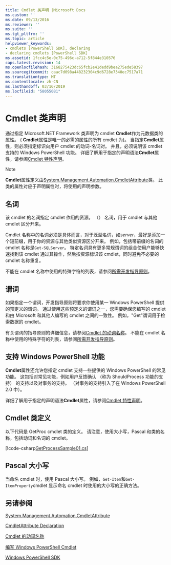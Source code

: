 ```yaml
---
title: Cmdlet 类声明 |Microsoft Docs
ms.custom: ''
ms.date: 09/13/2016
ms.reviewer: ''
ms.suite: ''
ms.tgt_pltfrm: ''
ms.topic: article
helpviewer_keywords:
- cmdlets [PowerShell SDK], declaring
- declaring cmdlets [PowerShell SDK]
ms.assetid: 1fcc4c5e-0c75-496c-a712-5f844e310576
caps.latest.revision: 14
ms.openlocfilehash: 3168275423dc65fcb2e41dedd9bea275ede58397
ms.sourcegitcommit: caac7d098a448232304c9d6728e7340ec7517a71
ms.translationtype: MT
ms.contentlocale: zh-CN
ms.lasthandoff: 03/16/2019
ms.locfileid: "58055081"
---
```

# <a name="cmdlet-class-declaration"></a>Cmdlet 类声明

通过指定 Microsoft.NET Framework 类声明为 cmdlet **Cmdlet**作为元数据类的属性。 ( **Cmdlet**属性是唯一的必需的属性的所有 cmdlet 为)。 当指定**Cmdlet**属性，则必须指定标识向用户 cmdlet 的动词-名词对。 并且，必须说明该 cmdlet 支持的 Windows PowerShell 功能。 详细了解用于指定的声明语法**Cmdlet**属性，请参阅[Cmdlet 特性声明](./cmdlet-attribute-declaration.md)。

> [!NOTE]
> **Cmdlet**属性定义由[System.Management.Automation.CmdletAttribute](/dotnet/api/System.Management.Automation.CmdletAttribute)类。 此类的属性对应于声明属性时，将使用的声明参数。

## <a name="nouns"></a>名词

该 cmdlet 的名词指定 cmdlet 作用的资源。 （） 名词，用于 cmdlet 与其他 cmdlet 区分开来。

Cmdlet 名称中的名词必须是具体而言，对于泛型名词，如*server*，最好是添加一个短前缀，用于你的资源与其他类似资源区分开来。 例如，包括带前缀的名词的 cmdlet 名称是`Get-SQLServer`。 特定名词具有更多常规谓词的组合使用户能够快速找到该 cmdlet 通过其操作，然后按资源标识该 cmdlet，同时避免不必要的 cmdlet 名称重复。

不能在 cmdlet 名称中使用的特殊字符的列表，请参阅[所需开发指导原则](./required-development-guidelines.md)。

## <a name="verbs"></a>谓词

如果指定一个谓词，开发指导原则将要求你使用某一 Windows PowerShell 提供的预定义的谓词。 通过使用这些预定义的谓词之一，您需要确保您编写的 cmdlet 和由 Microsoft 和其他人编写的 cmdlet 之间的一致性。 例如，"Get"谓词用于检索数据的 cmdlet。

有关谓词的指导原则的详细信息，请参阅[Cmdlet 的动词名称](./approved-verbs-for-windows-powershell-commands.md)。 不能在 cmdlet 名称中使用的特殊字符的列表，请参阅[所需开发指导原则](./required-development-guidelines.md)。

## <a name="supporting-windows-powershell-functionality"></a>支持 Windows PowerShell 功能

**Cmdlet**属性还允许您指定 cmdlet 支持一些提供的 Windows PowerShell 的常见功能。 这包括对常见功能，例如用户反馈确认 （称为 ShouldProcess 功能的支持） 的支持以及对事务的支持。 （对事务的支持引入了在 Windows PowerShell 2.0 中）。

详细了解用于指定的声明语法**Cmdlet**属性，请参阅[Cmdlet 特性声明](./cmdlet-attribute-declaration.md)。

## <a name="cmdlet-class-definition"></a>Cmdlet 类定义

以下代码是 GetProc cmdlet 类的定义。 请注意，使用大小写，Pascal 和类的名称，包括动词和名词的 cmdlet。

[!code-csharp[GetProcessSample01.cs](../../powershell-sdk-samples/SDK-2.0/csharp/GetProcessSample01/GetProcessSample01.cs#L33-L34 "GetProcessSample01.cs")]

## <a name="pascal-casing"></a>Pascal 大小写

当命名 cmdlet 时，使用 Pascal 大小写。 例如，`Get-Item`和`Get-ItemProperty`cmdlet 显示命名 cmdlet 时使用的大小写的正确方法。

## <a name="see-also"></a>另请参阅

[System.Management.Automation.CmdletAttribute](/dotnet/api/System.Management.Automation.CmdletAttribute)

[CmdletAttribute Declaration](./cmdlet-attribute-declaration.md)

[Cmdlet 的动词名称](./approved-verbs-for-windows-powershell-commands.md)

[编写 Windows PowerShell Cmdlet](./writing-a-windows-powershell-cmdlet.md)

[Windows PowerShell SDK](../windows-powershell-reference.md)
